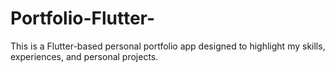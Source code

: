# Portfolio-Flutter-
This is a Flutter-based personal portfolio app designed to highlight my skills, experiences, and personal projects.

